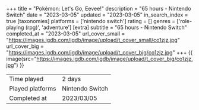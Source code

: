 +++
title = "Pokémon: Let's Go, Eevee!"
description = "65 hours - Nintendo Switch"
date = "2023-03-05"
updated = "2023-03-05"
in_search_index = true
[taxonomies]
platforms = ['nintendo switch']
rating = []
genres = ['role-playing (rpg)', 'adventure']
[extra]
subtitle = "65 hours - Nintendo Switch"
completed_at = "2023-03-05"
url_cover_small = "https://images.igdb.com/igdb/image/upload/t_cover_small/co1zjz.jpg"
url_cover_big = "https://images.igdb.com/igdb/image/upload/t_cover_big/co1zjz.jpg"
+++
{{ image(src="https://images.igdb.com/igdb/image/upload/t_cover_big/co1zjz.jpg") }}

|              |            |
| ------------ | ---------- |
| Time played  | 2 days |
| Played platforms    | Nintendo Switch |
| Completed at | 2023/03/05 |

